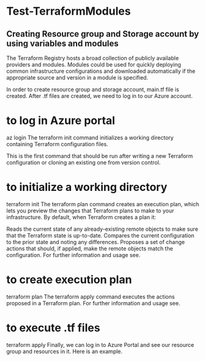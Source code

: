 # Test-TerraformModules

## Creating  Resource group and Storage account by using variables and modules

The Terraform Registry hosts a broad collection of publicly available providers and modules. Modules could be used for quickly deploying common infrastructure configurations and downloaded automatically if the appropriate source and version in a module is specified.

In order to create resource group and storage account, main.tf file is created.
After .tf files are created, we need to log in to our Azure account.

# to log in Azure portal
az login
The terraform init command initializes a working directory containing Terraform configuration files.

This is the first command that should be run after writing a new Terraform configuration or cloning an existing one from version control.


# to initialize a working directory
terraform init
The terraform plan command creates an execution plan, which lets you preview the changes that Terraform plans to make to your infrastructure. By default, when Terraform creates a plan it:

Reads the current state of any already-existing remote objects to make sure that the Terraform state is up-to-date.
Compares the current configuration to the prior state and noting any differences.
Proposes a set of change actions that should, if applied, make the remote objects match the configuration. For further information and usage see.
# to create execution plan
terraform plan
The terraform apply command executes the actions proposed in a Terraform plan. For further information and usage see.

# to execute .tf files
terraform apply
Finally, we can log in to Azure Portal and see our resource group and resources in it. Here is an example.
